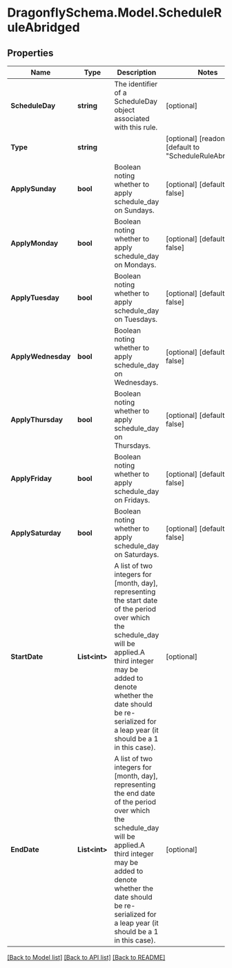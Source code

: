 
# DragonflySchema.Model.ScheduleRuleAbridged

## Properties

Name | Type | Description | Notes
------------ | ------------- | ------------- | -------------
**ScheduleDay** | **string** | The identifier of a ScheduleDay object associated with this rule. | [optional] 
**Type** | **string** |  | [optional] [readonly] [default to "ScheduleRuleAbridged"]
**ApplySunday** | **bool** | Boolean noting whether to apply schedule_day on Sundays. | [optional] [default to false]
**ApplyMonday** | **bool** | Boolean noting whether to apply schedule_day on Mondays. | [optional] [default to false]
**ApplyTuesday** | **bool** | Boolean noting whether to apply schedule_day on Tuesdays. | [optional] [default to false]
**ApplyWednesday** | **bool** | Boolean noting whether to apply schedule_day on Wednesdays. | [optional] [default to false]
**ApplyThursday** | **bool** | Boolean noting whether to apply schedule_day on Thursdays. | [optional] [default to false]
**ApplyFriday** | **bool** | Boolean noting whether to apply schedule_day on Fridays. | [optional] [default to false]
**ApplySaturday** | **bool** | Boolean noting whether to apply schedule_day on Saturdays. | [optional] [default to false]
**StartDate** | **List&lt;int&gt;** | A list of two integers for [month, day], representing the start date of the period over which the schedule_day will be applied.A third integer may be added to denote whether the date should be re-serialized for a leap year (it should be a 1 in this case). | [optional] 
**EndDate** | **List&lt;int&gt;** | A list of two integers for [month, day], representing the end date of the period over which the schedule_day will be applied.A third integer may be added to denote whether the date should be re-serialized for a leap year (it should be a 1 in this case). | [optional] 

[[Back to Model list]](../README.md#documentation-for-models)
[[Back to API list]](../README.md#documentation-for-api-endpoints)
[[Back to README]](../README.md)

